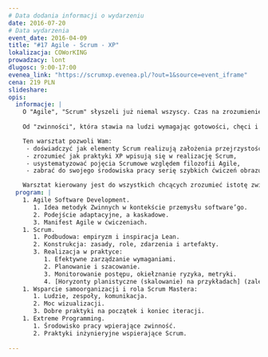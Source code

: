 ```yaml
---
# Data dodania informacji o wydarzeniu
date: 2016-07-20
# Data wydarzenia
event_date: 2016-04-09
title: "#17 Agile - Scrum - XP"
lokalizacja: COWorKING
prowadzacy: lont
dlugosc: 9:00-17:00
evenea_link: "https://scrumxp.evenea.pl/?out=1&source=event_iframe"
cena: 219 PLN
slideshare:
opis:
  informacje: |
    O "Agile", "Scrum" słyszeli już niemal wszyscy. Czas na zrozumienie co kryje się za popularyzacją zwinnych metod w procesie produkcji oprogramowania. Proponowany warsztat oferuje usystematyzowanie pojęć, zrozumienie i ugruntowanie podstawowych idei przez ćwiczenia, czym ułatwia późniejsze zgłębianie tematyki.
                  
    Od "zwinności", która stawia na ludzi wymagając gotowości, chęci i odwagi, po "programowanie ekstremalne" oferujące konkretne podejście, pojęcia i narzędzia.

    Ten warsztat pozwoli Wam:
     - doświadczyć jak elementy Scrum realizują założenia przejrzystości, inspekcji i adaptacji,
     - zrozumieć jak praktyki XP wpisują się w realizację Scrum,
     - usystematyzować pojęcia Scrumowe względem filozofii Agile,
     - zabrać do swojego środowiska pracy serię szybkich ćwiczeń obrazujących istotę zwinności i korzyści takiego podejścia do wytwarzania oprogramowania.

    Warsztat kierowany jest do wszystkich chcących zrozumieć istotę zwinnych metod pracy na podstawie wprowadzenia do elementów metody Scrum i XP. Wymagane jest jednak minimalne doświadczenie w pracy z produktami IT - zapraszam developerów, menedżerów, specjalistów kadr i klientów zwinnych zespołów. Uczestnicy nie będą korzystali ze sprzętu komputerowego, elementy praktyczne nie wymagają zaawansowanej wiedzy programistycznej, a poziom języka specjalistycznego zostanie dostosowany do Państwa wiedzy.
  program: |
    1. Agile Software Development.
       1. Idea metodyk Zwinnych w kontekście przemysłu software’go.
       2. Podejście adaptacyjne, a kaskadowe.
       3. Manifest Agile w ćwiczeniach.
    1. Scrum.
       1. Podbudowa: empiryzm i inspiracja Lean.
       2. Konstrukcja: zasady, role, zdarzenia i artefakty.
       3. Realizacja w praktyce:
          1. Efektywne zarządzanie wymaganiami.
          2. Planowanie i szacowanie.
          3. Monitorowanie postępu, okiełznanie ryzyka, metryki.
          4. [Horyzonty planistyczne (skalowanie) na przykładach] (zależnie od potrzeb uczestników)
    1. Wsparcie samoorganizacji i rola Scrum Mastera:
       1. Ludzie, zespoły, komunikacja.
       2. Moc wizualizacji.
       3. Dobre praktyki na początek i koniec iteracji.
    1. Extreme Programming.
       1. Środowisko pracy wpierające zwinność.
       2. Praktyki inżynieryjne wspierające Scrum.
       
---
```

